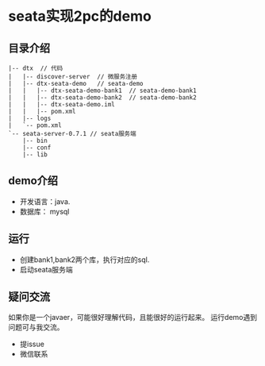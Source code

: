 # seata实现2pc的demo
## 目录介绍

    |-- dtx  // 代码
    |   |-- discover-server  // 微服务注册
    |   |-- dtx-seata-demo   // seata-demo
    |   |   |-- dtx-seata-demo-bank1  // seata-demo-bank1
    |   |   |-- dtx-seata-demo-bank2  // seata-demo-bank2
    |   |   |-- dtx-seata-demo.iml
    |   |   |-- pom.xml
    |   |-- logs
    |   `-- pom.xml
    `-- seata-server-0.7.1 // seata服务端
        |-- bin
        |-- conf
        |-- lib

## demo介绍

* 开发语言：java.
* 数据库： mysql

## 运行
* 创建bank1,bank2两个库，执行对应的sql.
* 启动seata服务端

## 疑问交流
如果你是一个javaer，可能很好理解代码，且能很好的运行起来。
运行demo遇到问题可与我交流。
* 提issue
* 微信联系
